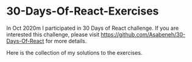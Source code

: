 # 30-Days-Of-React-Exercises

In Oct 2020m I participated in 30 Days of React challenge. 
If you are interested this challenge, please visit https://github.com/Asabeneh/30-Days-Of-React for more details.

Here is the collection of my solutions to the exercises. 
